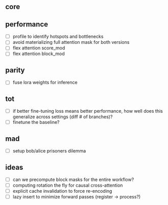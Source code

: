 ## core

## performance
- [ ] profile to identify hotspots and bottlenecks
- [ ] avoid materializing full attention mask for both versions
- [ ] flex attention score_mod
- [ ] flex attention block_mod

## parity
- [ ] fuse lora weights for inference

## tot
- [ ] if better fine-tuning loss means better performance, how well does this generalize across settings (diff # of branches)?
- [ ] finetune the baseline?

## mad
- [ ] setup bob/alice prisoners dilemma

## ideas
- [ ] can we precompute block masks for the entire workflow?
- [ ] computing rotation the fly for causal cross-attention
- [ ] explicit cache invalidation to force re-encoding
- [ ] lazy insert to minimize forward passes (register -> process?)
